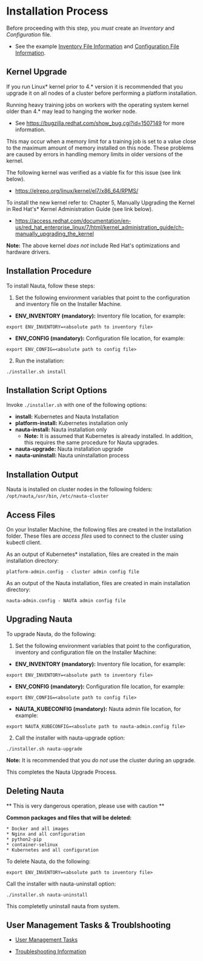 # Installation Process

Before proceeding with this step, you _must_ create an _Inventory_ and _Configuration_ file. 

* See the example  [Inventory File Information](../Inventory_Tasks/IT.md) and [Configuration File Information](../Configuration_Tasks_Variables/CTV.md). 

## Kernel Upgrade

If you run Linux* kernel prior to 4.* version it is recommended that you upgrade it on all nodes of a cluster before performing a platform installation. 

Running heavy training jobs on workers with the operating system kernel older than 4.* may lead to hanging the worker node. 
* See https://bugzilla.redhat.com/show_bug.cgi?id=1507149 for more information.

This may occur when a memory limit for a training job is set to a value close to the maximum amount of memory installed on this node. These problems are caused by errors in handling memory limits in older versions of the kernel.

The following kernel was verified as a viable fix for this issue (see link below).

* https://elrepo.org/linux/kernel/el7/x86_64/RPMS/

To install the new kernel refer to: Chapter 5, Manually Upgrading the Kernel in Red Hat's* Kernel Administration Guide (see link below).

* https://access.redhat.com/documentation/en-us/red_hat_enterprise_linux/7/html/kernel_administration_guide/ch-manually_upgrading_the_kernel

**Note:** The above kernel _does not_ include Red Hat's optimizations and hardware drivers.

## Installation Procedure

To install Nauta, follow these steps:

1. Set the following environment variables that point to the configuration and inventory file on the Installer Machine.

* **ENV_INVENTORY (mandatory):** Inventory file location, for example:
  
`export ENV_INVENTORY=<absolute path to inventory file>`
  
* **ENV_CONFIG (mandatory):** Configuration file location, for example:

`export ENV_CONFIG=<absolute path to config file>`
   
2. Run the installation:

`./installer.sh install`

## Installation Script Options

Invoke `./installer.sh` with one of the following options:

* **install:** Kubernetes and Nauta Installation
* **platform-install:** Kubernetes installation only
* **nauta-install:** Nauta installation only
    - **Note:** It is assumed that Kubernetes is already installed. In addition, this requires the same procedure for Nauta upgrades.
* **nauta-upgrade:** Nauta installation upgrade
* **nauta-uninstall:** Nauta uninstallation process

## Installation Output 

Nauta is installed on cluster nodes in the following folders: `/opt/nauta`,`/usr/bin`, `/etc/nauta-cluster`

## Access Files

On your Installer Machine, the following files are created in the Installation folder. These files are *access files* used to connect to the cluster using kubectl client.

As an output of Kubernetes* installation, files are created in the main installation directory:

`platform-admin.config - cluster admin config file`

As an output of the Nauta installation, files are created in main installation directory:

`nauta-admin.config - NAUTA admin config file`

## Upgrading Nauta

To upgrade Nauta, do the following:

1. Set the following environment variables that point to the configuration, inventory and configuration file on the Installer Machine:

* **ENV_INVENTORY (mandatory):** Inventory file location, for example:
  
`export ENV_INVENTORY=<absolute path to inventory file>`
  
* **ENV_CONFIG (mandatory):** Configuration file location, for example:

`export ENV_CONFIG=<absolute path to config file>`

* **NAUTA_KUBECONFIG (mandatory):** Nauta admin file location, for example:

`export NAUTA_KUBECONFIG=<absolute path to nauta-admin.config file>`
   
2. Call the installer with nauta-upgrade option:

`./installer.sh nauta-upgrade`

**Note:** It is recommended that you _do not_ use the cluster during an upgrade.

This completes the Nauta Upgrade Process.

## Deleting Nauta

** This is very dangerous operation, please use with caution **

**Common packages and files that will be deleted:**

    * Docker and all images 
    * Nginx and all configuration
    * python2-pip
    * container-selinux
    * Kubernetes and all configuration

To delete Nauta, do the following:

`export ENV_INVENTORY=<absolute path to inventory file>`

Call the installer with nauta-uninstall option:

`./installer.sh nauta-uninstall`

This completetly uninstall nauta from system.

## User Management Tasks & Troublshooting

* [User Management Tasks](../User_Management/UM.md)

* [Troubleshooting Information](../Troubleshooting/T.md)
